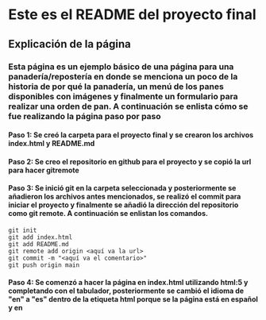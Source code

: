 # Este es el README del proyecto final

## Explicación de la página

### Esta página es un ejemplo básico de una página para una panadería/repostería en donde se menciona un poco de la historia de por qué la panadería, un menú de los panes disponibles con imágenes y finalmente un formulario para realizar una orden de pan. A continuación se enlista cómo se fue realizando la página paso por paso

#### Paso 1: Se creó la carpeta para el proyecto final y se crearon los archivos index.html y README.md
#### Paso 2: Se creo el repositorio en github para el proyecto y se copió la url para hacer gitremote
#### Paso 3: Se inició git en la carpeta seleccionada y posteriormente se añadieron los archivos antes mencionados, se realizó el commit para iniciar el proyecto y finalmente se añadió la dirección del repositorio como git remote. A continuación se enlistan los comandos.
```
git init
git add index.html
git add README.md
git remote add origin <aquí va la url>
git commit -m "<aquí va el comentario>"
git push origin main
```
#### Paso 4: Se comenzó a hacer la página en index.html utilizando html:5 y completando con el tabulador, posteriormente se cambió el idioma de "en" a "es" dentro de la etiqueta html porque se la página está en español y en <title> se puso como título "Proyecto Final de DEV.F" y se empezó a trabajar en el <body>. Los metadatos de la etiqueta meta, no se modificaron ya que el set de caracteres a utilizar puede ser el de UTF-8
#### Paso 5: Se insertaron los encabezados de la página con las etiquetas h y el número correspondiente a su tamaño, se insertó una imagen que se subió previamente a imgur utilizando la etiqueta img y src para la url, y se reajustó el tamaño de la imagen para que no fuera mucho mas grande que los encabezados de la página web.
#### Paso 6: Los bloques de texto se insertaron usando la etiqueta <p>, Los íconos para ubereats y rappi se insertaron con la etiqueta <img> y se utilizó href para poner el enlace al que quermeos que nos redirijan. También se ajustó el tamaño de las imágenes para que no fueran más grandes que el texto.
#### Paso 7: Se añadió la lista de los productos utilizando la etiqueta ul y una imagen para cada uno de los productos en un tamaño menor al de la imagen de origen.
#### Paso 8: Se le pidio ayuda a chatgpt para el css, todo empezo porque queria justificar el texto, pero al final se le metieron como 15 pesitos de diseño donde se añadieron fondos, fuentes y estilos, se tuvo que modificar el html para que hubiesen clases, una clase para los iconos de delivery y otro para los iconos de redes sociales, y finalmente una clase para los fomularios de tipo radio y que de esa forma cada cosa matuviese un estilo independiente del otro, ya que de otra forma, no me era posible que solo lo de radio se modificase sin que lo demas quedara movido o chueco.